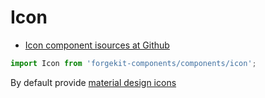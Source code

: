 # Icon

* [Icon component isources at Github](https://github.com/tuchk4/forgekit-components/blob/master/lib/components/icon/index.js)

```js
import Icon from 'forgekit-components/components/icon';
```

By default provide [material design icons](https://material.io/icons/)
